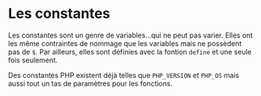 # Les constantes

Les constantes sont un genre de variables…qui ne peut pas varier. Elles ont les même contraintes de nommage que les variables mais ne possèdent pas de ```$```. Par ailleurs, elles sont définies avec la fontion ```define``` et une seule fois seulement.

Des constantes PHP existent déjà telles que ```PHP_VERSION``` et ```PHP_OS``` mais aussi tout un tas de paramètres pour les fonctions.
